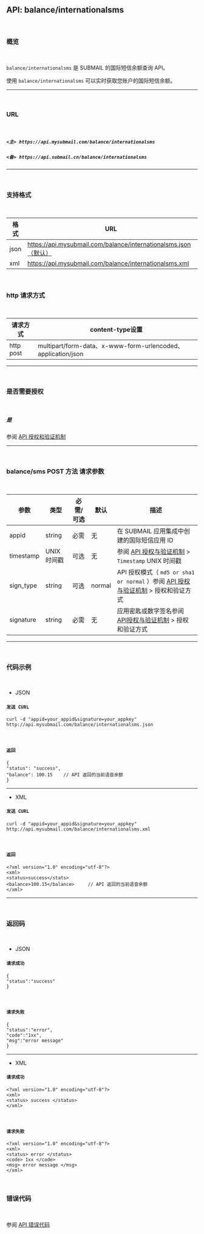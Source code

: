 
## API: balance/internationalsms

<br>

### **概览**

<br>

`balance/internationalsms` 是 SUBMAIL 的国际短信余额查询 API。

使用 `balance/internationalsms` 可以实时获取您账户的国际短信余额。

---

<br>

### **URL**

<br>

##### `<主> https://api.mysubmail.com/balance/internationalsms`

##### `<备> https://api.submail.cn/balance/internationalsms`

---

<br>

### **支持格式**

<br>

格式 | URL
---|---
json | https://api.mysubmail.com/balance/internationalsms.json（默认）
xml | https://api.mysubmail.com/balance/internationalsms.xml

<br>

### **http 请求方式**

<br>

请求方式| content-type设置
---|---
http post  | multipart/form-data、x-www-form-urlencoded、application/json

---

<br>

### **是否需要授权**

<br>

##### **是**

参阅 [API 授权和验证机制](https://www.mysubmail.com/chs/documents/developer/gbibb3)

---
<br>

### **balance/sms POST 方法 请求参数**

<br>



参数| 类型|必需/可选|默认|描述
---|---|---|---|---
appid |string|必需|无|在 SUBMAIL 应用集成中创建的国际短信应用 ID
timestamp|UNIX 时间戳|可选|无|参阅 [API 授权与验证机制](https://www.mysubmail.com/chs/documents/developer/gbibb3)  \>  `Timestamp` UNIX 时间戳
sign_type|string|可选|normal|API 授权模式（  `md5 or sha1 or normal` ）参阅 [API 授权与验证机制](https://www.mysubmail.com/chs/documents/developer/gbibb3)  \>  授权和验证方式
signature|string|必需|无|应用密匙或数字签名参阅 [API授权与验证机制](https://www.mysubmail.com/chs/documents/developer/gbibb3)  \>  授权和验证方式

---

<br>

### **代码示例**

<br>

*   JSON

#### `发送 CURL`


```
curl -d "appid=your_appid&signature=your_appkey" http://api.mysubmail.com/balance/internationalsms.json
```

​                            

#### `返回`


```
{
"status": "success",
"balance": 100.15    // API 返回的当前语音余额
}
```
---

* XML
                            

#### `发送 CURL`


```
curl -d "appid=your_appid&signature=your_appkey" http://api.mysubmail.com/balance/internationalsms.xml
```

​                            

#### `返回`


```
<?xml version="1.0" encoding="utf-8"?>
<xml>
<status>success</stats>
<balance>100.15</balance>     // API 返回的当前语音余额
</xml>
```
---

<br>

### **返回码**

<br>

*   JSON


#### `请求成功`


```
{
"status":"success"
}
```

​                                

#### `请求失败`


```
{
"status":"error",
"code":"1xx",
"msg":"error message"
}
```

---

* XML

#### `请求成功`


```
<?xml version="1.0" encoding="utf-8"?>
<xml>
<status> success </status>
</xml>
```

​                                

#### `请求失败`


```
<?xml version="1.0" encoding="utf-8"?>
<xml>
<status> error </status>
<code> 1xx </code>
<msg> error message </msg>
</xml>
```

<br>

### 错误代码

<br>

参阅 [API 错误代码](https://www.mysubmail.com/chs/documents/developer/c8ujr)